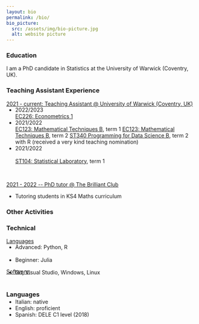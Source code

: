 ```yaml
---
layout: bio
permalink: /bio/
bio_picture:
  src: /assets/img/bio-picture.jpg
  alt: website picture
---
```

<h3>Education</h3>
<p>
  I am a PhD candidate in Statistics at the University of Warwick (Coventry, UK).
</p>

<h3>Teaching Assistant Experience</h3>
<p>
  <u> 2021 - current: Teaching Assistant @ University of Warwick (Coventry, UK)</u>
  <ul style="margin-top:-15px;">
    <li> 2022/2023 </li> 
         <a href="https://warwick.ac.uk/fac/soc/economics/current/modules/ec226/">EC226: Econometrics 1</a> 
    <li> 2021/2022 </li> 
         <a href="https://warwick.ac.uk/fac/soc/economics/current/modules/ec123/">EC123: Mathematical Techniques B</a>, term 1 
         <a href="https://warwick.ac.uk/fac/soc/economics/current/modules/ec124">EC123: Mathematical Techniques B</a>, term 2 
         <a href="https://warwick.ac.uk/fac/sci/statistics/currentstudents/modules/st3/st340/">ST340 Programming for Data Science B</a>, term 2 with R (received a very kind teaching nomination) 
    <li> 2021/2022 </li> <br />
         <a href="https://warwick.ac.uk/fac/sci/statistics/currentstudents/modules/st1/st104/">ST104: Statistical Laboratory</a>, term 1 
  </ul><br />

<u>2021 - 2022 -- PhD tutor @ The Brilliant Club</u> <br>
* Tutoring students in KS4 Maths curriculum <br>
</p>


<h3>Other Activities</h3>
<p>
  
</p>


<h3>Technical</h3>
<p>
  <u>Languages</u> <br>
  <ul style="margin-top:-15px;">
    <li> Advanced: Python, R </li> <br>
    <li> Beginner: Julia <br>
  </ul>    
  <u>Software:</u>
  <ul style="margin-top:-15px;">
    <li> Git, Visual Studio, Windows, Linux </li> <br>
  </ul>
</p>

<h3>Languages</h3>
<p>
  <ul style="margin-top:-15px;">
    <li> Italian: native </li> 
    <li> English: proficient </li> 
    <li> Spanish: DELE C1 level (2018) </li> <br>
  </ul> 
</p>

